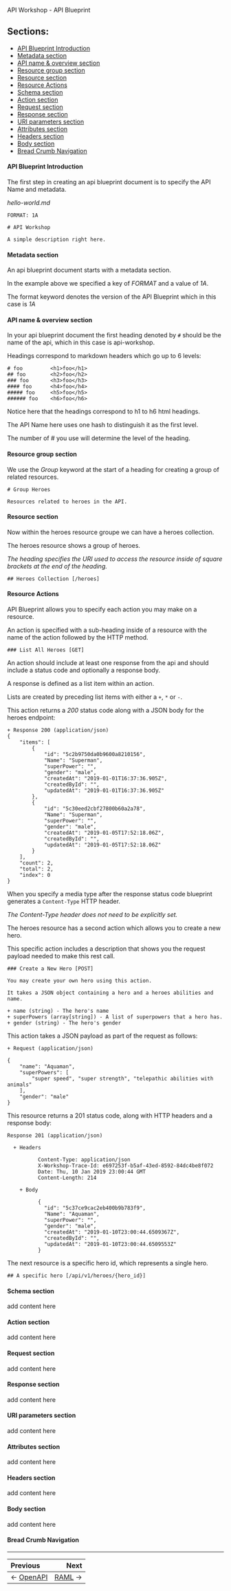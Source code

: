 API Workshop - API Blueprint

## Sections:

* [API Blueprint Introduction](#api-blueprint-introduction)
* [Metadata section](#metadata-section)
* [API name & overview section](#api-name-\&-overview-section)
* [Resource group section](#resource-group-section)
* [Resource section](#resource-section)
* [Resource Actions](#resource-actions)
* [Schema section](#schema-section)
* [Action section](#action-section)
* [Request section](#request-section)
* [Response section](#response-section)
* [URI parameters section](#uri-parameters-section)
* [Attributes section](#attributes-section)
* [Headers section](#headers-section)
* [Body section](#body-section)
* [Bread Crumb Navigation](#bread-crumb-navigation)

#### API Blueprint Introduction

The first step in creating an api blueprint document is to specify the API Name and metadata.

*hello-world.md*

```apib
FORMAT: 1A

# API Workshop

A simple description right here.
```

#### Metadata section

An api blueprint document starts with a metadata section.

In the example above we specified a key of *FORMAT* and a value of *1A*.

The format keyword denotes the version of the API Blueprint which in this case is *1A*

#### API name & overview section

In your api blueprint document the first heading denoted by `#` should be the name of the api, which in this case is api-workshop.

Headings correspond to markdown headers which go up to 6 levels:

```apib
# foo         <h1>foo</h1>
## foo        <h2>foo</h2>
### foo       <h3>foo</h3>
#### foo      <h4>foo</h4>
##### foo     <h5>foo</h5>
###### foo    <h6>foo</h6>
```

Notice here that the headings correspond to h1 to h6 html headings.

The API Name here uses one hash to distinguish it as the first level.

The number of # you use will determine the level of the heading.

#### Resource group section

We use the *Group* keyword at the start of a heading for creating a group of related resources.

```apib
# Group Heroes

Resources related to heroes in the API.
```

#### Resource section

Now within the heroes resource groupe we can have a heroes collection.

The heroes resource shows a group of heroes.

*The heading specifies the URI used to access the resource inside of square brackets at the end of the heading.*

```apib
## Heroes Collection [/heroes]
```

#### Resource Actions

API Blueprint allows you to specify each action you may make on a resource.

An action is specified with a sub-heading inside of a resource with the name of the action followed by the HTTP method.

```apib
### List All Heroes [GET]
```

An action should include at least one response from the api and should include a status code and optionally a response body.

A response is defined as a list item within an action.

Lists are created by preceding list items with either a `+`, `*` or `-`.

This action returns a *200* status code along with a JSON body for the heroes endpoint:

```apib
+ Response 200 (application/json)
{
    "items": [
        {
            "id": "5c2b9750da0b9600a8210156",
            "Name": "Superman",
            "superPower": "",
            "gender": "male",
            "createdAt": "2019-01-01T16:37:36.905Z",
            "createdById": "",
            "updatedAt": "2019-01-01T16:37:36.905Z"
        },
        {
            "id": "5c30eed2cbf27800b60a2a78",
            "Name": "Superman",
            "superPower": "",
            "gender": "male",
            "createdAt": "2019-01-05T17:52:18.06Z",
            "createdById": "",
            "updatedAt": "2019-01-05T17:52:18.06Z"
        }
    ],
    "count": 2,
    "total": 2,
    "index": 0
}
```

When you specify a media type after the response status code blueprint generates a `Content-Type` HTTP header.

*The Content-Type header does not need to be explicitly set.*

The heroes resource has a second action which allows you to create a new hero.

This specific action includes a description that shows you the request payload needed to make this rest call.

```apib
### Create a New Hero [POST]

You may create your own hero using this action.

It takes a JSON object containing a hero and a heroes abilities and name.

+ name (string) - The hero's name
+ superPowers (array[string]) - A list of superpowers that a hero has.
+ gender (string) - The hero's gender
```

This action takes a JSON payload as part of the request as follows:

```apib
+ Request (application/json)

{
	"name": "Aquaman",
	"superPowers": [
		"super speed", "super strength", "telepathic abilities with animals"
	],
	"gender": "male"
}
```

This resource returns a 201 status code, along with HTTP headers and a response body:

```apib
Response 201 (application/json)

  + Headers

          Content-Type: application/json
          X-Workshop-Trace-Id: e697253f-b5af-43ed-8592-84dc4be8f072
          Date: Thu, 10 Jan 2019 23:00:44 GMT
          Content-Length: 214

    + Body

          {
            "id": "5c37ce9cac2eb400b9b783f9",
            "Name": "Aquaman",
            "superPower": "",
            "gender": "male",
            "createdAt": "2019-01-10T23:00:44.6509367Z",
            "createdById": "",
            "updatedAt": "2019-01-10T23:00:44.6509553Z"
          }
```

The next resource is a specific hero id, which represents a single hero.

```apib
## A specific hero [/api/v1/heroes/{hero_id}]
```

#### Schema section

add content here

#### Action section

add content here

#### Request section

add content here

#### Response section

add content here

#### URI parameters section

add content here

#### Attributes section

add content here

#### Headers section

add content here

#### Body section

add content here

#### Bread Crumb Navigation
_________________________

Previous | Next
:------- | ---:
← [OpenAPI](./openapi.md) | [RAML](./raml.md) →

